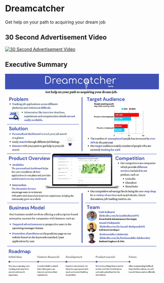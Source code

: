 # Dreamcatcher
Get help on your path to acquiring your dream job

## 30 Second Advertisement Video
[![30 Second Advertisement Video](https://img.youtube.com/vi/4ABw-JlAAco/0.jpg)](https://youtu.be/4ABw-JlAAco "Dreamcatcher Ad")

## Executive Summary
<a href="/dreamcatcher-ui-react/src/docs/Dreamcatcher - Executive Summary.pdf" class="image fit"><img src="/dreamcatcher-ui-react/src/assets/images/Dreamcatcher - Executive Summary-page-001.jpg" alt=""></a>
